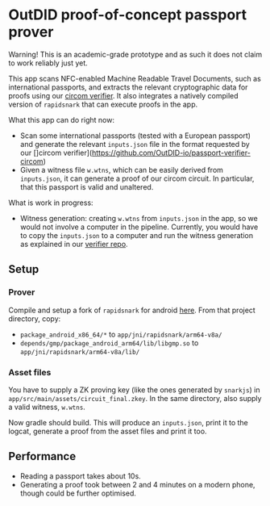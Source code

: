 # OutDID proof-of-concept passport prover

Warning! This is an academic-grade prototype and as such it does not claim to work reliably just yet.

This app scans NFC-enabled Machine Readable Travel Documents, such as international passports, and extracts the relevant cryptographic data for proofs using our [circom verifier](https://github.com/OutDID-io/passport-verifier-circom). It also integrates a natively compiled version of `rapidsnark` that can execute proofs in the app.

What this app can do right now:
- Scan some international passports (tested with a European passport) and generate the relevant `inputs.json` file in the format requested by our []circom verifier](https://github.com/OutDID-io/passport-verifier-circom)
- Given a witness file `w.wtns`, which can be easily derived from `inputs.json`, it can generate a proof of our circom circuit. In particular, that this passport is valid and unaltered.

What is work in progress:
- Witness generation: creating `w.wtns` from `inputs.json` in the app, so we would not involve a computer in the pipeline. Currently, you would have to copy the `inputs.json` to a computer and run the witness generation as explained in our [verifier repo](https://github.com/OutDID-io/passport-verifier-circom).

## Setup

### Prover

Compile and setup a fork of `rapidsnark` for android [here](https://github.com/idyllicvision/rapidsnark/tree/feature/android_x86_64_build). From that project directory, copy:
- `package_android_x86_64/*` to `app/jni/rapidsnark/arm64-v8a/`
- `depends/gmp/package_android_arm64/lib/libgmp.so` to `app/jni/rapidsnark/arm64-v8a/lib/`

### Asset files

You have to supply a ZK proving key (like the ones generated by `snarkjs`) in `app/src/main/assets/circuit_final.zkey`. In the same directory, also supply a valid witness, `w.wtns`.

Now gradle should build. This will produce an `inputs.json`, print it to the logcat, generate a proof from the asset files and print it too.

## Performance

- Reading a passport takes about 10s.
- Generating a proof took between 2 and 4 minutes on a modern phone, though could be further optimised.
